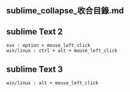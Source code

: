 sublime_collapse_收合目錄.md
---
## sublime Text 2
	osx : option + mouse_left_click
	win/linux : ctrl + alt + mouse_left_click

## sublime Text 3 
	win/linux : alt + mouse_left_click